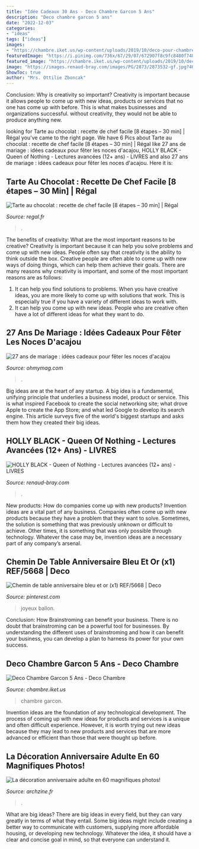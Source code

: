 ```yaml
---
title: "Idée Cadeaux 30 Ans - Deco Chambre Garcon 5 Ans"
description: "Deco chambre garcon 5 ans"
date: "2022-12-03"
categories:
- "ideas"
tags: ["ideas"]
images:
- "https://chambre.iket.us/wp-content/uploads/2019/10/deco-pour-chambre-garcon-5-ans.jpg"
featuredImage: "https://i.pinimg.com/736x/67/29/07/672907f8c9fc8480f748a0bdea523b37.jpg"
featured_image: "https://chambre.iket.us/wp-content/uploads/2019/10/deco-pour-chambre-garcon-5-ans.jpg"
image: "https://images.renaud-bray.com/images/PG/2873/2873532-gf.jpg?404=404RB.gif"
ShowToc: true
author: "Mrs. Ottilie Zboncak"
---
```



Conclusion: Why is creativity so important?
Creativity is important because it allows people to come up with new ideas, products or services that no one has come up with before. This is what makes businesses and organizations successful. without creativity, they would not be able to produce anything new.

	

		
looking for Tarte au chocolat : recette de chef facile [8 étapes – 30 min] | Régal you've came to the right page. We have 6 Pics about Tarte au chocolat : recette de chef facile [8 étapes – 30 min] | Régal like 27 ans de mariage : idées cadeaux pour fêter les noces d&#039;acajou, HOLLY BLACK - Queen of Nothing - Lectures avancées (12+ ans) - LIVRES and also 27 ans de mariage : idées cadeaux pour fêter les noces d&#039;acajou. Here it is:
		
    
## Tarte Au Chocolat : Recette De Chef Facile [8 étapes – 30 Min] | Régal

<img loading=lazy src="https://www.regal.fr/sites/art-de-vivre/files/r49-tarte-chocolat_jbh.jpg" onerror="this.onerror=null;this.src='https://tse3.mm.bing.net/th?id=OIP.FCocR8WJC_Dx35g_eFrp2QHaK1&amp;pid=15.1';" alt="Tarte au chocolat : recette de chef facile [8 étapes – 30 min] | Régal">

_Source: regal.fr_

>. 

	

The benefits of creativity: What are the most important reasons to be creative?
Creativity is important because it can help you solve problems and come up with new ideas. People often say that creativity is the ability to think outside the box. Creative people are often able to come up with new ways of doing things, which can help them achieve their goals. There are many reasons why creativity is important, and some of the most important reasons are as follows: 
1) It can help you find solutions to problems. When you have creative ideas, you are more likely to come up with solutions that work. This is especially true if you have a variety of different ideas to work with. 
2) It can help you come up with new ideas. People who are creative often have a lot of different ideas for what they want to do.

    
## 27 Ans De Mariage : Idées Cadeaux Pour Fêter Les Noces D&#039;acajou

<img loading=lazy src="https://img.ohmymag.com/article/1280/couple/noces-d-acajou_dc0979cd94fd80d54254452c195e82e5f26b87c0.jpg" onerror="this.onerror=null;this.src='https://tse1.mm.bing.net/th?id=OIP.8Y1CD8xEjTuJkOAGpBFavgHaEK&amp;pid=15.1';" alt="27 ans de mariage : idées cadeaux pour fêter les noces d&#039;acajou">

_Source: ohmymag.com_

>. 

	

Big ideas are at the heart of any startup. A big idea is a fundamental, unifying principle that underlies a business model, product or service. This is what inspired Facebook to create the social networking site; what drove Apple to create the App Store; and what led Google to develop its search engine. This article surveys five of the world's biggest startups and asks them how they created their big ideas.

    
## HOLLY BLACK - Queen Of Nothing - Lectures Avancées (12+ Ans) - LIVRES

<img loading=lazy src="https://images.renaud-bray.com/images/PG/2873/2873532-gf.jpg?404=404RB.gif" onerror="this.onerror=null;this.src='https://tse1.mm.bing.net/th?id=OIP.7VljK5a-h8Ni7OPi8HUt8QAAAA&amp;pid=15.1';" alt="HOLLY BLACK - Queen of Nothing - Lectures avancées (12+ ans) - LIVRES">

_Source: renaud-bray.com_

>. 

	

New products: How do companies come up with new products?
Invention ideas are a vital part of any business. Companies often come up with new products because they have a problem that they want to solve. Sometimes, the solution is something that was previously unknown or difficult to achieve. Other times, it is something that was only possible through technology. Whatever the case may be, invention ideas are a necessary part of any company’s arsenal.

    
## Chemin De Table Anniversaire Bleu Et Or (x1) REF/5668 | Deco

<img loading=lazy src="https://i.pinimg.com/736x/67/29/07/672907f8c9fc8480f748a0bdea523b37.jpg" onerror="this.onerror=null;this.src='https://tse1.mm.bing.net/th?id=OIP.590DbCa8DULWdmglvIQcDwHaLH&amp;pid=15.1';" alt="Chemin de table anniversaire bleu et or (x1) REF/5668 | Deco">

_Source: pinterest.com_

>joyeux ballon. 

	

Conclusion: How Brainstroming can benefit your business.
There is no doubt that brainstroming can be a powerful tool for businesses. By understanding the different uses of brainstroming and how it can benefit your business, you can develop a plan to harness its power for your own success.

    
## Deco Chambre Garcon 5 Ans - Deco Chambre

<img loading=lazy src="https://chambre.iket.us/wp-content/uploads/2019/10/deco-pour-chambre-garcon-5-ans.jpg" onerror="this.onerror=null;this.src='https://tse4.mm.bing.net/th?id=OIP.OPkYfXHE2urr3mVk9lMvIAHaE6&amp;pid=15.1';" alt="Deco Chambre Garcon 5 Ans - Deco Chambre">

_Source: chambre.iket.us_

>chambre garcon. 

	

Invention ideas are the foundation of any technological development. The process of coming up with new ideas for products and services is a unique and often difficult experience. However, it is worth trying out new ideas because they may lead to new products and services that are more advanced or efficient than those that were thought up before.

    
## La Décoration Anniversaire Adulte En 60 Magnifiques Photos!

<img loading=lazy src="http://archzine.fr/wp-content/uploads/2016/05/idée-decoration-anniversaire-decoration-de-salle-décoration-table-anniversaire-idée.jpg" onerror="this.onerror=null;this.src='https://tse3.mm.bing.net/th?id=OIP.JZGvFpTC7RMSrv4q6yXYJQHaLD&amp;pid=15.1';" alt="La décoration anniversaire adulte en 60 magnifiques photos!">

_Source: archzine.fr_

>. 

	

What are big ideas?
There are big ideas in every field, but they can vary greatly in terms of what they entail. Some big ideas might include creating a better way to communicate with customers, supplying more affordable housing, or developing new technology. Whatever the idea, it should have a clear and concise goal in mind, so that everyone can understand it.

